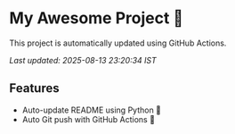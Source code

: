 # My Awesome Project 🚀

This project is automatically updated using GitHub Actions.

_Last updated: 2025-08-13 23:20:34 IST_

## Features
- Auto-update README using Python 🐍
- Auto Git push with GitHub Actions 🤖

